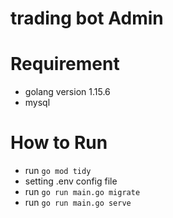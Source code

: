 # trading bot Admin

# Requirement
- golang version 1.15.6
- mysql 

# How to Run
- run `go mod tidy`
- setting .env config file
- run `go run main.go migrate`
- run `go run main.go serve`